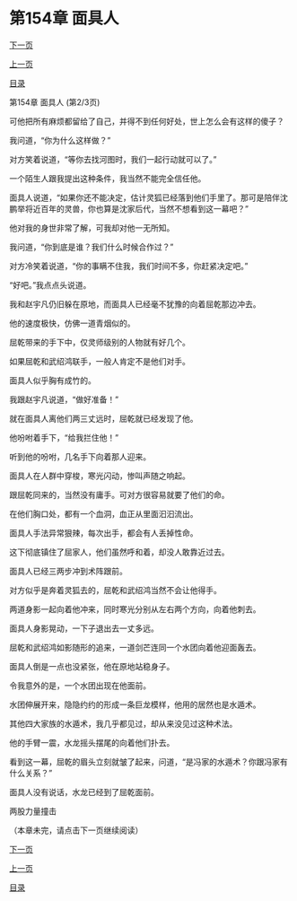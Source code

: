 <h1>第154章   面具人</h1>
            <div><p><a href="./0461_%E7%AC%AC154%E7%AB%A0_%E9%9D%A2%E5%85%B7%E4%BA%BA.md">下一页</a></p><p><a href="./0459_%E7%AC%AC154%E7%AB%A0_%E9%9D%A2%E5%85%B7%E4%BA%BA.md">上一页</a></p><p><a href="../">目录</a></p></div>
            <div><p>第154章   面具人 (第2/3页)</p><p>可他把所有麻烦都留给了自己，并得不到任何好处，世上怎么会有这样的傻子？</p><p>我问道，“你为什么这样做？”</p><p>对方笑着说道，“等你去找河图时，我们一起行动就可以了。”</p><p>一个陌生人跟我提出这种条件，我当然不能完全信任他。</p><p>面具人说道，“如果你还不能决定，估计灵狐已经落到他们手里了。那可是陪伴沈鹏举将近百年的灵兽，你也算是沈家后代，当然不想看到这一幕吧？”</p><p>他对我的身世非常了解，可我却对他一无所知。</p><p>我问道，“你到底是谁？我们什么时候合作过？”</p><p>对方冷笑着说道，“你的事瞒不住我，我们时间不多，你赶紧决定吧。”</p><p>“好吧。”我点点头说道。</p><p>我和赵宇凡仍旧躲在原地，而面具人已经毫不犹豫的向着屈乾那边冲去。</p><p>他的速度极快，仿佛一道青烟似的。</p><p>屈乾带来的手下中，仅灵师级别的人物就有好几个。</p><p>如果屈乾和武绍鸿联手，一般人肯定不是他们对手。</p><p>面具人似乎胸有成竹的。</p><p>我跟赵宇凡说道，“做好准备！”</p><p>就在面具人离他们两三丈远时，屈乾就已经发现了他。</p><p>他吩咐着手下，“给我拦住他！”</p><p>听到他的吩咐，几名手下向着那人迎来。</p><p>面具人在人群中穿梭，寒光闪动，惨叫声随之响起。</p><p>跟屈乾同来的，当然没有庸手。可对方很容易就要了他们的命。</p><p>在他们胸口处，都有一个血洞，血正从里面汩汩流出。</p><p>面具人手法异常狠辣，每次出手，都会有人丢掉性命。</p><p>这下彻底镇住了屈家人，他们虽然呼和着，却没人敢靠近过去。</p><p>面具人已经三两步冲到术阵跟前。</p><p>对方似乎是奔着灵狐去的，屈乾和武绍鸿当然不会让他得手。</p><p>两道身影一起向着他冲来，同时寒光分别从左右两个方向，向着他刺去。</p><p>面具人身影晃动，一下子退出去一丈多远。</p><p>屈乾和武绍鸿如影随形的追来，一道剑芒连同一个水团向着他迎面轰去。</p><p>面具人倒是一点也没紧张，他在原地站稳身子。</p><p>令我意外的是，一个水团出现在他面前。</p><p>水团伸展开来，隐隐约约的形成一条巨龙模样，他用的居然也是水遁术。</p><p>其他四大家族的水遁术，我几乎都见过，却从来没见过这种术法。</p><p>他的手臂一震，水龙摇头摆尾的向着他们扑去。</p><p>看到这一幕，屈乾的眉头立刻就皱了起来，问道，“是冯家的水遁术？你跟冯家有什么关系？”</p><p>面具人没有说话，水龙已经到了屈乾面前。</p><p>两股力量撞击</p><p>（本章未完，请点击下一页继续阅读）</p></div>
            <div><p><a href="./0461_%E7%AC%AC154%E7%AB%A0_%E9%9D%A2%E5%85%B7%E4%BA%BA.md">下一页</a></p><p><a href="./0459_%E7%AC%AC154%E7%AB%A0_%E9%9D%A2%E5%85%B7%E4%BA%BA.md">上一页</a></p><p><a href="../">目录</a></p></div>